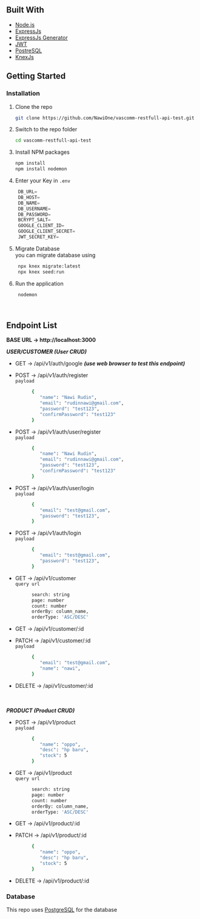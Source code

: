 ## Built With
* [Node.js][Nodejs-url]
* [ExpressJs][Express-url]
* [ExpressJs Generator][Express-generator-url]
* [JWT][Jwt-url]
* [PostreSQL][Postgresql-url]
* [KnexJs][Knex-url]


## Getting Started


### Installation


1. Clone the repo
   ```sh
   git clone https://github.com/NawiOne/vascomm-restfull-api-test.git
   ```
2. Switch to the repo folder
   ```sh
   cd vascomm-restfull-api-test
   ```
3. Install NPM packages
   ```sh
   npm install
   npm install nodemon
   ```
4. Enter your Key in `.env`
   ```js
    DB_URL=
    DB_HOST=
    DB_NAME=
    DB_USERNAME=
    DB_PASSWORD=
    BCRYPT_SALT=
    GOOGLE_CLIENT_ID=
    GOOGLE_CLIENT_SECRET=
    JWT_SECRET_KEY=
   ```
5. Migrate Database<br>
   you can migrate database using 
   ```sh
    npx knex migrate:latest
    npx knex seed:run
    ```

5. Run the application<br>
   ```sh
    nodemon
    ```
    <br>

## Endpoint List
**BASE URL -> http://localhost:3000**

***USER/CUSTOMER (User CRUD)***
 * GET -> /api/v1/auth/google  ***(use web browser to test this endpoint)***<br>

 * POST -> /api/v1/auth/register<br>
 ``payload``
   ```sh
         {
            "name": "Nawi Rudin",
            "email": "rudinnawi@gmail.com",
            "password": "test123",
            "confirmPassword": "test123"
         }
   ```

 * POST -> /api/v1/auth/user/register<br>
   ``payload``
   ```sh
         {
            "name": "Nawi Rudin",
            "email": "rudinnawi@gmail.com",
            "password": "test123",
            "confirmPassword": "test123"
         }
   ```

 * POST -> /api/v1/auth/user/login<br>
   ``payload``
   ```sh
         {
            "email": "test@gmail.com",
            "password": "test123",
         }
   ```

 * POST -> /api/v1/auth/login<br>
   ``payload``
   ```sh
         {
            "email": "test@gmail.com",
            "password": "test123",
         }
   ```

 * GET -> /api/v1/customer <br>
   ``query url``
   ```sh
         search: string
         page: number
         count: number
         orderBy: column_name,
         orderType: 'ASC/DESC'
   ```

 * GET -> /api/v1/customer/:id
 * PATCH -> /api/v1/customer/:id<br>
  ``payload``
   ```sh
         {
            "email": "test@gmail.com",
            "name": "nawi",
         }
   ```
 * DELETE -> /api/v1/customer/:id<br><br><br>



 ***PRODUCT (Product CRUD)***
 * POST -> /api/v1/product<br>
   ``payload``
   ```sh
         {
            "name": "oppo",
            "desc": "hp baru",
            "stock": 5
         }
   ```

 * GET -> /api/v1/product <br>
   ``query url``
   ```sh
         search: string
         page: number
         count: number
         orderBy: column_name,
         orderType: 'ASC/DESC'
   ```
 * GET -> /api/v1/product/:id
 * PATCH -> /api/v1/product/:id<br>
   ```sh
         {
            "name": "oppo",
            "desc": "hp baru",
            "stock": 5
         }
      ```
 * DELETE -> /api/v1/product/:id
 


### Database
  This repo uses [PostgreSQL](https://www.postgresql.org/) for the database




[Nodejs-url]:https://nodejs.org/en
[Express-url]: https://expressjs.com/
[Express-generator-url]: https://expressjs.com/en/starter/generator.html
[Jwt-url]: https://jwt.io/
[Postgresql-url]: https://www.postgresql.org/
[Knex-url]: https://knexjs.org/
 
